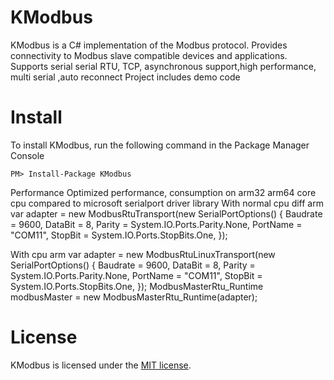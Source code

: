 KModbus
=======

KModbus is a C# implementation of the Modbus protocol.
Provides connectivity to Modbus slave compatible devices and applications.
Supports serial serial RTU, TCP, asynchronous support,high performance, multi serial ,auto reconnect 
Project includes demo code


Install
=======

To install KModbus, run the following command in the Package Manager Console

    PM> Install-Package KModbus

Performance
Optimized performance, consumption on arm32 arm64 core cpu compared to microsoft serialport driver library
With normal cpu diff arm
var adapter = new ModbusRtuTransport(new SerialPortOptions()
{
    Baudrate = 9600,
    DataBit = 8,
    Parity = System.IO.Ports.Parity.None,
    PortName = "COM11",
    StopBit = System.IO.Ports.StopBits.One,
});

With cpu arm
var adapter = new ModbusRtuLinuxTransport(new SerialPortOptions()
{
    Baudrate = 9600,
    DataBit = 8,
    Parity = System.IO.Ports.Parity.None,
    PortName = "COM11",
    StopBit = System.IO.Ports.StopBits.One,
});
ModbusMasterRtu_Runtime modbusMaster = new ModbusMasterRtu_Runtime(adapter);

License
=======
KModbus is licensed under the [MIT license](LICENSE.txt).
